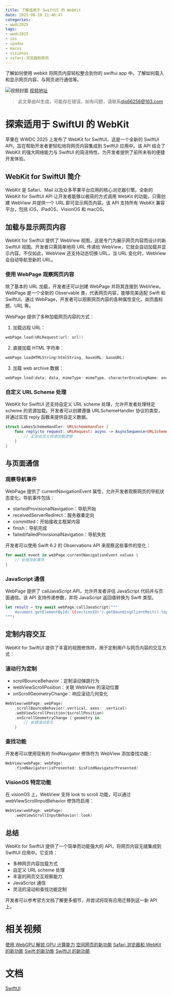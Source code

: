 ```yaml
---
title: 了解适用于 SwiftUI 的 WebKit
date: 2025-06-10 21:46:47
categories:
- wwdc2025
tags:
- wwdc2025
- ios
- ipados
- macos
- visionos
- safari-浏览器和网页
---
```

了解如何使用 webkit 将网页内容轻松整合到你的 swiftui app 中。了解如何载入和显示网页内容、与网页进行通信等。
<!--more-->

![视频封面](https://devimages-cdn.apple.com/wwdc-services/images/3055294D-836B-4513-B7B0-0BC5666246B0/9929/9929_wide_250x141_2x.jpg)
[视频地址](https://developer.apple.com/cn/videos/play/wwdc2025/231/)
> 此文章由AI生成，可能存在错误，如有问题，请联系[djs66256@163.com](djs66256@163.com)

# 探索适用于 SwiftUI 的 WebKit

苹果在 WWDC 2025 上发布了 WebKit for SwiftUI，这是一个全新的 SwiftUI API，旨在帮助开发者更轻松地将网页内容集成到 SwiftUI 应用中。该 API 结合了 WebKit 的强大网络能力与 SwiftUI 的简洁特性，为开发者提供了前所未有的便捷开发体验。

## WebKit for SwiftUI 简介

WebKit 是 Safari、Mail 以及众多苹果平台应用的核心浏览器引擎。全新的 WebKit for SwiftUI API 让开发者能够以极简的方式调用 WebKit 的功能，只需创建 WebView 并提供一个 URL 即可显示网页内容。该 API 支持所有 WebKit 兼容平台，包括 iOS、iPadOS、VisionOS 和 macOS。

## 加载与显示网页内容

WebKit for SwiftUI 提供了 WebView 视图，这是专门为展示网页内容而设计的新 SwiftUI 视图。开发者只需简单地将 URL 传递给 WebView，它就会自动加载并显示内容。不仅如此，WebView 还支持动态切换 URL，当 URL 变化时，WebView 会自动导航至新的 URL。

### 使用 WebPage 观察网页内容

除了基本的 URL 加载，开发者还可以创建 WebPage 并将其连接到 WebView。WebPage 是一个全新的 Observable 类，代表网页内容，能够完美适配 Swift 和 SwiftUI。通过 WebPage，开发者可以观察网页内容的各种属性变化，如页面标题、URL 等。

WebPage 提供了多种加载网页内容的方式：

1. 加载远程 URL：
```swift
webPage.load(URLRequest(url: url))
```

2. 直接加载 HTML 字符串：
```swift
webPage.loadHTMLString(htmlString, baseURL: baseURL)
```

3. 加载 web archive 数据：
```swift
webPage.load(data: data, mimeType: mimeType, characterEncodingName: encoding, baseURL: baseURL)
```

### 自定义 URL Scheme 处理

WebKit for SwiftUI 还支持自定义 URL scheme 处理，允许开发者处理特定 scheme 的资源加载。开发者可以创建遵循 URLSchemeHandler 协议的类型，并通过实现 reply 函数来提供自定义数据。

```swift
struct LakesSchemeHandler: URLSchemeHandler {
    func reply(to request: URLRequest) async -> AsyncSequence<URLSchemeTaskResult> {
        // 实现自定义资源加载逻辑
    }
}
```

## 与页面通信

### 观察导航事件

WebPage 提供了 currentNavigationEvent 属性，允许开发者观察网页的导航状态变化。导航事件包括：

- startedProvisionalNavigation：导航开始
- receivedServerRedirect：服务器重定向
- committed：开始接收主框架内容
- finish：导航完成
- failed/failedProvisionalNavigation：导航失败

开发者可以使用 Swift 6.2 的 Observations API 来观察这些事件的变化：

```swift
for await event in webPage.currentNavigationEvent.values {
    // 处理导航事件
}
```

### JavaScript 通信

WebPage 提供了 callJavaScript API，允许开发者评估 JavaScript 代码并与页面通信。该 API 支持传递参数，并将 JavaScript 返回值转换为 Swift 类型。

```swift
let result = try await webPage.callJavaScript("""
    document.getElementById('\(sectionID)').getBoundingClientRect().top
""")
```

## 定制内容交互

WebKit for SwiftUI 提供了丰富的视图修饰符，用于定制用户与网页内容的交互方式：

### 滚动行为定制

- scrollBounceBehavior：定制滚动弹跳行为
- webViewScrollPosition：关联 WebView 的滚动位置
- onScrollGeometryChange：响应滚动几何变化

```swift
WebView(webPage: webPage)
    .scrollBounceBehavior(.vertical, axes: .vertical)
    .webViewScrollPosition($scrollPosition)
    .onScrollGeometryChange { geometry in
        // 处理滚动变化
    }
```

### 查找功能

开发者可以使用现有的 findNavigator 修饰符为 WebView 添加查找功能：

```swift
WebView(webPage: webPage)
    .findNavigator(isPresented: $isFindNavigatorPresented)
```

### VisionOS 特定功能

在 visionOS 上，WebView 支持 look to scroll 功能，可以通过 webViewScrollInputBehavior 修饰符启用：

```swift
WebView(webPage: webPage)
    .webViewScrollInputBehavior(.look)
```

## 总结

WebKit for SwiftUI 提供了一个简单而功能强大的 API，将网页内容无缝集成到 SwiftUI 应用中。它支持：

- 多种网页内容加载方式
- 自定义 URL scheme 处理
- 丰富的网页交互观察能力
- JavaScript 通信
- 灵活的滚动和查找功能定制

开发者可以参考官方文档了解更多细节，并尝试将现有应用迁移到这一新 API 上。

# 相关视频

[使用 WebGPU 解锁 GPU 计算能力](https://developer.apple.com/videos/play/wwdc2025/236)
[空间网页的新功能](https://developer.apple.com/videos/play/wwdc2025/237)
[Safari 浏览器和 WebKit 的新功能](https://developer.apple.com/videos/play/wwdc2025/233)
[Swift 的新功能](https://developer.apple.com/videos/play/wwdc2025/245)
[SwiftUI 的新功能](https://developer.apple.com/videos/play/wwdc2025/256)

# 文档

[SwiftUI](https://developer.apple.com/documentation/SwiftUI)
